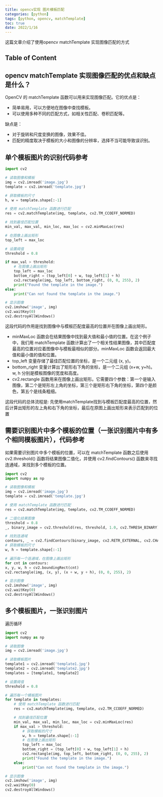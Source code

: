 ```yaml
---
title: opencv实现 图片模板匹配
categories: [python]
tags: [python, opencv, matchTemplate]
toc: true
date: 2022/1/16
---
```








这篇文章介绍了使用opencv matchTemplate 实现图像匹配的方式

<!-- more -->



## Table of Content



## opencv matchTemplate 实现图像匹配的优点和缺点是什么？

OpenCV 的 matchTemplate 函数可以用来实现图像匹配。它的优点是：

- 简单易用，可以方便地在图像中查找模板。
- 可以使用多种不同的匹配方式，如相关性匹配、卷积匹配等。

缺点是：

- 对于旋转和尺度变换的图像，效果不佳。
- 匹配的精度取决于模板的大小和图像的分辨率，选择不当可能导致误识别。



## 单个模板图片的识别代码参考

```python
import cv2

# 读取图像和模板
img = cv2.imread('image.jpg')
template = cv2.imread('template.jpg')

# 获取模板的尺寸
h, w = template.shape[:-1]

# 使用 matchTemplate 函数进行匹配
res = cv2.matchTemplate(img, template, cv2.TM_CCOEFF_NORMED)

# 找到最佳匹配位置
min_val, max_val, min_loc, max_loc = cv2.minMaxLoc(res)

# 在图像上画出矩形
top_left = max_loc

# 设置阈值
threshold = 0.8

if max_val > threshold:
    # 在图像上画出矩形
    top_left = max_loc
    bottom_right = (top_left[0] + w, top_left[1] + h)
    cv2.rectangle(img, top_left, bottom_right, (0, 0, 255), 2)
    print("Found the template in the image.")
else:
    print("Can not found the template in the image.")

# 显示图像
cv2.imshow('image', img)
cv2.waitKey(0)
cv2.destroyAllWindows()
```



这段代码的作用是找到图像中与模板匹配度最高的位置并在图像上画出矩形。

- minMaxLoc 函数会在结果图像中找到最大值和最小值的位置。在这个例子中，我们用 matchTemplate 函数计算出了一个相关性结果图像，其中匹配度最高的位置对应着图像中与模板最相似的部分。minMaxLoc 函数会返回最大值和最小值的值和位置。
- top_left 变量存储了最佳匹配位置的坐标，是一个二元组 (x, y)。
- bottom_right 变量计算出了矩形右下角的坐标，是一个二元组 (x+w, y+h)。w, h 分别是模板图像的宽度和高度。
- cv2.rectangle 函数用来在图像上画出矩形。它需要四个参数：第一个是输入图像，第二个是矩形左上角的坐标，第三个是矩形右下角的坐标，第四个是颜色，第五个是线条粗细。

这段代码的总体流程是: 先使用matchTemplate找到与模板匹配度最高的位置，然后计算出矩形的左上角和右下角的坐标，最后在原图上画出矩形来表示匹配到的位置



## 需要识别图片中多个模板的位置（一张识别图片中有多个相同模板图片），代码参考

如果需要识别图片中多个模板的位置，可以在 matchTemplate 函数之后使用 cv2.threshold() 函数将结果图像二值化，并使用 cv2.findContours() 函数来寻找连通域，来找到多个模板的位置。

```python
import cv2
import numpy as np

# 读取图像和模板
img = cv2.imread('image.jpg')
template = cv2.imread('template.jpg')

# 使用 matchTemplate 函数进行匹配
res = cv2.matchTemplate(img, template, cv2.TM_CCOEFF_NORMED)

# 二值化结果图像
threshold = 0.8
_, binary_image = cv2.threshold(res, threshold, 1.0, cv2.THRESH_BINARY)

# 找到连通域
contours, _ = cv2.findContours(binary_image, cv2.RETR_EXTERNAL, cv2.CHAIN_APPROX_SIMPLE)
# 获取模板的尺寸
w, h = template.shape[:-1]

# 遍历每一个连通域，在图像上画出矩形
for cnt in contours:
x, y, w, h = cv2.boundingRect(cnt)
cv2.rectangle(img, (x, y), (x + w, y + h), (0, 0, 255), 2)

# 显示图像
cv2.imshow('image', img)
cv2.waitKey(0)
cv2.destroyAllWindows()

```

## 多个模板图片，一张识别图片

遍历循环

```python
import cv2
import numpy as np

# 读取图像
img = cv2.imread('image.jpg')

# 读取模板图片
template1 = cv2.imread('template1.jpg')
template2 = cv2.imread('template2.jpg')
templates = [template1, template2]

# 设置阈值
threshold = 0.8

# 遍历每一个模板图片
for template in templates:
    # 使用 matchTemplate 函数进行匹配
    res = cv2.matchTemplate(img, template, cv2.TM_CCOEFF_NORMED)

    # 找到最佳匹配位置
    min_val, max_val, min_loc, max_loc = cv2.minMaxLoc(res)
    if max_val > threshold:
        # 获取模板的尺寸
        w, h = template.shape[:-1]
        # 在图像上画出矩形
        top_left = max_loc
        bottom_right = (top_left[0] + w, top_left[1] + h)
        cv2.rectangle(img, top_left, bottom_right, (0, 0, 255), 2)
        print("Found the template in the image.")
    else:
        print("Can not found the template in the image.")

# 显示图像
cv2.imshow('image', img)
cv2.waitKey(0)
cv2.destroyAllWindows()

```

